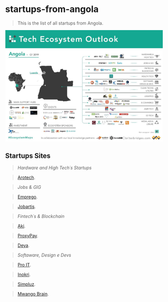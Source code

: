 # startups-from-angola
> This is the list of all startups from Angola.

![startups](startups-angola.jpeg)
## Startups Sites
 > *Hardware and High Tech´s Startups*  

 >[Arotech](https://pt.arotech.org/).   

  > *Jobs & GIG* 

  >[Emprego](https://Emprego.com.ao).

  >[Jobartis](https://Jobartis.com).

  > *Fintech´s & Blockchain*

  >[Aki](https://Aki.com.ao).

  >[ProxyPay](https://Proxypay.com.ao).

  >[Deya](https://Deyamais.com).

  > *Softaware, Design e Devs*

  >[Pro IT](https://proit-consulting.co.ao).

  >[Inokri](https://Inokri.com).

  >[Simpluz](https://Simpluz.com).

  >[Mwango Brain](https://MwangoBrain.com).





    
 
